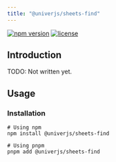```yaml
---
title: "@univerjs/sheets-find"
---
```


[![npm version](https://img.shields.io/npm/v/@univerjs/sheets-find)](https://npmjs.org/package/@univerjs/sheets-find)
[![license](https://img.shields.io/npm/l/@univerjs/sheets-find)](https://img.shields.io/npm/l/@univerjs/sheets-find)

## Introduction

TODO: Not written yet.

## Usage

### Installation

```shell
# Using npm
npm install @univerjs/sheets-find

# Using pnpm
pnpm add @univerjs/sheets-find
```
